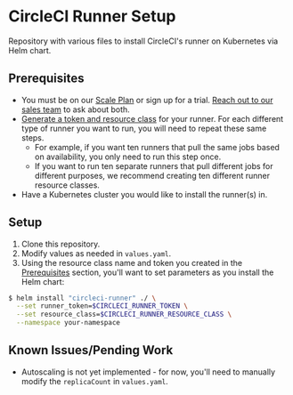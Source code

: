 # CircleCI Runner Setup

Repository with various files to install CircleCI's runner on Kubernetes via Helm chart.

## Prerequisites
- You must be on our [Scale Plan](https://circleci.com/pricing/) or sign up for a trial. [Reach out to our sales team](https://circleci.com/contact-us/?cloud) to ask about both.
- [Generate a token and resource class](https://circleci.com/docs/2.0/runner-installation/?section=executors-and-images#authentication) for your runner. For each different type of runner you want to run, you will need to repeat these same steps.
  - For example, if you want ten runners that pull the same jobs based on availability, you only need to run this step once.
  - If you want to run ten separate runners that pull different jobs for different purposes, we recommend creating ten different runner resource classes.
- Have a Kubernetes cluster you would like to install the runner(s) in.

## Setup
1. Clone this repository.
2. Modify values as needed in `values.yaml`.
3. Using the resource class name and token you created in the [Prerequisites](#prerequisites) section, you'll want to set parameters as you install the Helm chart:

```bash
$ helm install "circleci-runner" ./ \
  --set runner_token=$CIRCLECI_RUNNER_TOKEN \
  --set resource_class=$CIRCLECI_RUNNER_RESOURCE_CLASS \
  --namespace your-namespace
```

## Known Issues/Pending Work
- Autoscaling is not yet implemented - for now, you'll need to manually modify the `replicaCount` in `values.yaml`.


